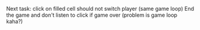 Next task:  click on filled cell should not switch player       (same game loop)
            End the game and don't listen to click if game over (problem is game loop kaha?)
